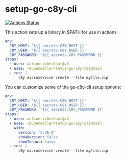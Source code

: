 # setup-go-c8y-cli

[![Actions Status](https://github.com/reubenmiller/setup-go-c8y-cli/workflows/build-test/badge.svg)](https://github.com/reubenmiller/setup-go-c8y-cli/actions)

This action sets up a binary in \$PATH for use in actions

```yaml
env:
  C8Y_HOST: '${{ secrets.C8Y_HOST }}'
  C8Y_USER: '${{ secrets.C8Y_USER }}'
  C8Y_PASSWORD: '${{ secrets.C8Y_PASSWORD }}'
steps:
  - uses: actions/checkout@v3
  - uses: reubenmiller/setup-go-c8y-cli@main
  - run: |
      c8y microservice create --file myfile.zip
```

You can customize some of the go-c8y-cli setup options:

```yaml
env:
  C8Y_HOST: '${{ secrets.C8Y_HOST }}'
  C8Y_USER: '${{ secrets.C8Y_USER }}'
  C8Y_PASSWORD: '${{ secrets.C8Y_PASSWORD }}'
steps:
  - uses: actions/checkout@v3
  - uses: reubenmiller/setup-go-c8y-cli@main
    with:
      version: '2.36.0'
      showVersion: false
      showTenant: false
  - run: |
      c8y microservice create --file myfile.zip
```
